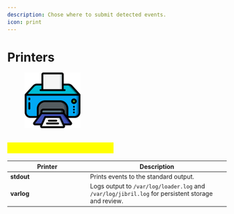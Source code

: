 ```yaml
---
description: Chose where to submit detected events.
icon: print
---
```


# Printers

<figure><img src="../../.gitbook/assets/image (24).png" alt="" width="128"><figcaption></figcaption></figure>

## <mark style="color:yellow;">Jibril Extension Printers</mark> <a href="#jibril_1" id="jibril_1"></a>

<table data-header-hidden><thead><tr><th width="169.37109375">Printer</th><th>Description</th></tr></thead><tbody><tr><td><strong>stdout</strong></td><td>Prints events to the standard output.</td></tr><tr><td><strong>varlog</strong></td><td>Logs output to <code>/var/log/loader.log</code> and <code>/var/log/jibril.log</code> for persistent storage and review.</td></tr></tbody></table>
